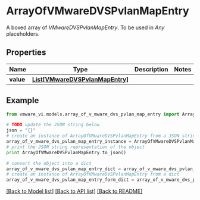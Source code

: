# ArrayOfVMwareDVSPvlanMapEntry

A boxed array of *VMwareDVSPvlanMapEntry*. To be used in *Any* placeholders. 

## Properties
Name | Type | Description | Notes
------------ | ------------- | ------------- | -------------
**value** | [**List[VMwareDVSPvlanMapEntry]**](VMwareDVSPvlanMapEntry.md) |  | 

## Example

```python
from vmware_vi.models.array_of_v_mware_dvs_pvlan_map_entry import ArrayOfVMwareDVSPvlanMapEntry

# TODO update the JSON string below
json = "{}"
# create an instance of ArrayOfVMwareDVSPvlanMapEntry from a JSON string
array_of_v_mware_dvs_pvlan_map_entry_instance = ArrayOfVMwareDVSPvlanMapEntry.from_json(json)
# print the JSON string representation of the object
print ArrayOfVMwareDVSPvlanMapEntry.to_json()

# convert the object into a dict
array_of_v_mware_dvs_pvlan_map_entry_dict = array_of_v_mware_dvs_pvlan_map_entry_instance.to_dict()
# create an instance of ArrayOfVMwareDVSPvlanMapEntry from a dict
array_of_v_mware_dvs_pvlan_map_entry_form_dict = array_of_v_mware_dvs_pvlan_map_entry.from_dict(array_of_v_mware_dvs_pvlan_map_entry_dict)
```
[[Back to Model list]](../README.md#documentation-for-models) [[Back to API list]](../README.md#documentation-for-api-endpoints) [[Back to README]](../README.md)


